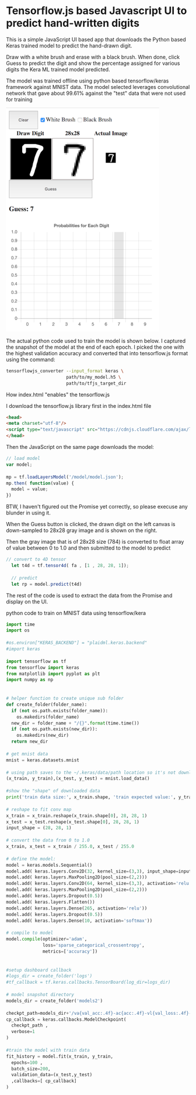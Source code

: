 # Tensorflow.js based Javascript UI to predict hand-written digits
This is a simple JavaScript UI based app that downloads the Python based Keras trained model to predict the hand-drawn digit.

Draw with a white brush and erase with a black brush. When done, click Guess to predict the digit and show the percentage assigned for various digits the Kera ML trained model predicted.

The model was trained offline using python based tensorflow/keras framework against MNIST data.  The model selected leverages convolutional network that gave about 99.61% against the "test" data that were not used for training

![screen](images/screen.png)

The actual python code used to train the model is shown below. I captured the snapshot of the model at the end of each epoch. I picked the one with the highest validation accuracy and converted that into tensorflow.js format using the command:

```bash
tensorflowjs_converter --input_format keras \
                       path/to/my_model.h5 \
                       path/to/tfjs_target_dir
```

How index.html "enables" the tensorflow.js

I download the tensorflow.js library first in the index.html file
```html
<head>
<meta charset="utf-8"/>
<script type="text/javascript" src="https://cdnjs.cloudflare.com/ajax/libs/tensorflow/0.15.2/tf.min.js"></script>
</head>
```
Then the JavaScript on the same page downloads the model:
```javascript
// load model
var model;

mp = tf.loadLayersModel('/model/model.json');
mp.then( function(value) {
  model = value;
})
```
BTW, I haven't figured out the Promise yet correctly, so please execuse any blunder in using it.

When the Guess button is clicked, the drawn digit on the left canvas is down-sampled to 28x28 gray image and is shown on the right.

Then the gray image that is of 28x28 size (784) is converted to float array of value between 0 to 1.0 and then submitted to the model to predict

```javascript
// convert to 4D tensor
  let t4d = tf.tensor4d( fa , [1 , 28, 28, 1]);
  
  // predict
  let rp = model.predict(t4d)
```
The rest of the code is used to extract the data from the Promise and display on the UI.

python code to train on MNIST data using tensorflow/kera

```python
import time
import os

#os.environ["KERAS_BACKEND"] = "plaidml.keras.backend"
#import keras

import tensorflow as tf
from tensorflow import keras
from matplotlib import pyplot as plt
import numpy as np


# helper function to create unique sub folder
def create_folder(folder_name):
  if (not os.path.exists(folder_name)):
    os.makedirs(folder_name)
  new_dir = folder_name + "/{}".format(time.time())
  if (not os.path.exists(new_dir)):
    os.makedirs(new_dir)
  return new_dir
 
# get mnist data
mnist = keras.datasets.mnist

# using path saves to the ~/.keras/data/path location so it's not downloaded next time
(x_train, y_train),(x_test, y_test) = mnist.load_data()

#show the "shape" of downloaded data
print('train data size:', x_train.shape, 'train expected value:', y_train.shape, 'test data size:', x_test.shape , 'test expected value:',y_test.shape)

# reshape to fit conv map
x_train = x_train.reshape(x_train.shape[0], 28, 28, 1)
x_test = x_test.reshape(x_test.shape[0], 28, 28, 1)
input_shape = (28, 28, 1)

# convert the data from 0 to 1.0
x_train, x_test = x_train / 255.0, x_test / 255.0

# define the model: 
model = keras.models.Sequential()
model.add( keras.layers.Conv2D(32, kernel_size=(3,3), input_shape=input_shape , activation='relu' ))
model.add( keras.layers.MaxPooling2D(pool_size=(2,2)))
model.add( keras.layers.Conv2D(64, kernel_size=(3,3), activation='relu' ))
model.add( keras.layers.MaxPooling2D(pool_size=(2,2)))
model.add( keras.layers.Dropout(0.5))
model.add( keras.layers.Flatten())
model.add( keras.layers.Dense(265, activation='relu'))
model.add( keras.layers.Dropout(0.5))
model.add( keras.layers.Dense(10, activation='softmax'))

# compile to model
model.compile(optimizer='adam',
              loss='sparse_categorical_crossentropy',
              metrics=['accuracy'])


#setup dashboard callback
#logs_dir = create_folder('logs')
#tf_callback = tf.keras.callbacks.TensorBoard(log_dir=logs_dir)

# model snapshot directory
models_dir = create_folder('models2')

checkpt_path=models_dir+'/va{val_acc:.4f}-ac{acc:.4f}-vl{val_loss:.4f}-ep-{epoch:03d}-.hdf5'
cp_callback = keras.callbacks.ModelCheckpoint(
  checkpt_path ,
  verbose=1
)

#train the model with train data
fit_history = model.fit(x_train, y_train,
  epochs=100 ,
  batch_size=200,
  validation_data=(x_test,y_test)
  ,callbacks=[ cp_callback]
)

```